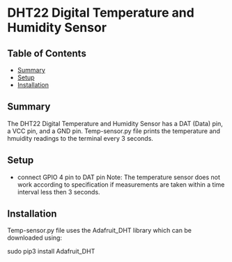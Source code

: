 # DHT22 Digital Temperature and Humidity Sensor

## Table of Contents
* [Summary](#Summary)
* [Setup](#Setup)
* [Installation](#Installation)

## Summary
The DHT22 Digital Temperature and Humidity Sensor has a DAT (Data) pin, a VCC pin, and a GND pin.
Temp-sensor.py file prints the temperature and hmuidity readings to the terminal every 3 seconds.

## Setup
* connect GPIO 4 pin to DAT pin
Note: The temperature sensor does not work according to specification if measurements are taken within a time interval less then 3 seconds.


## Installation
Temp-sensor.py file uses the Adafruit_DHT library which can be downloaded using:

sudo pip3 install Adafruit_DHT
